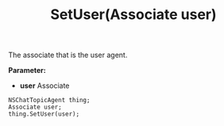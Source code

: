 ﻿---
uid: crmscript_ref_NSChatTopicAgent_SetUser
title: SetUser(Associate user)
intellisense: NSChatTopicAgent.SetUser
keywords: NSChatTopicAgent, GetUser
so.topic: reference
---

The associate that is the user agent.

**Parameter:** 
 - **user** Associate

```crmscript
NSChatTopicAgent thing;
Associate user;
thing.SetUser(user);
```


